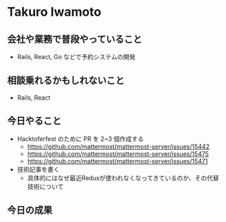 # Takuro Iwamoto

## 会社や業務で普段やっていること

- Rails, React, Go などで予約システムの開発

## 相談乗れるかもしれないこと

- Rails, React

## 今日やること

- Hacktoferfest のために PR を 2~3 個作成する
    - <https://github.com/mattermost/mattermost-server/issues/15442>
    - <https://github.com/mattermost/mattermost-server/issues/15475>
    - <https://github.com/mattermost/mattermost-server/issues/15471>
- 技術記事を書く
    - 具体的にはなぜ最近Reduxが使われなくなってきているのか、その代替技術について

## 今日の成果
